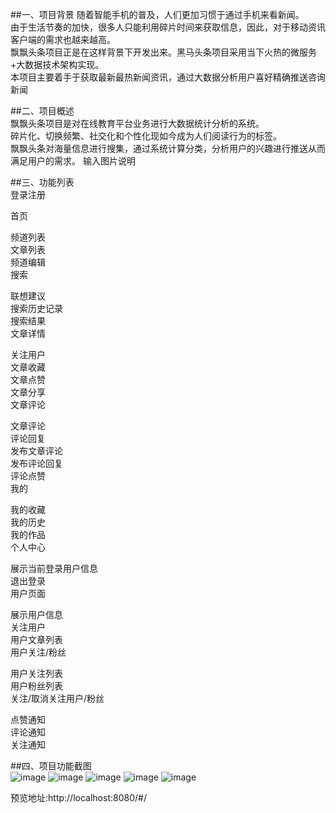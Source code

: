 ##一、项目背景
随着智能手机的普及，人们更加习惯于通过手机来看新闻。  
由于生活节奏的加快，很多人只能利用碎片时间来获取信息，因此，对于移动资讯客户端的需求也越来越高。  
飘飘头条项目正是在这样背景下开发出来。黑马头条项目采用当下火热的微服务+大数据技术架构实现。  
本项目主要着手于获取最新最热新闻资讯，通过大数据分析用户喜好精确推送咨询新闻  

##二、项目概述  
飘飘头条项目是对在线教育平台业务进行大数据统计分析的系统。  
碎片化、切换频繁、社交化和个性化现如今成为人们阅读行为的标签。  
飘飘头条对海量信息进行搜集，通过系统计算分类，分析用户的兴趣进行推送从而满足用户的需求。 输入图片说明  

##三、功能列表  
登录注册  
  
首页  
  
频道列表  
文章列表  
频道编辑  
搜索  
  
联想建议  
搜索历史记录  
搜索结果  
文章详情  
  
关注用户  
文章收藏  
文章点赞  
文章分享  
文章评论  
  
文章评论  
评论回复  
发布文章评论  
发布评论回复  
评论点赞  
我的  
  
我的收藏  
我的历史  
我的作品  
个人中心  
  
展示当前登录用户信息  
退出登录  
用户页面  
  
展示用户信息  
关注用户  
用户文章列表  
用户关注/粉丝  
  
用户关注列表  
用户粉丝列表  
关注/取消关注用户/粉丝  
  
点赞通知   
评论通知  
关注通知  
  
##四、项目功能截图  
![image](https://github.com/AA12GQ/toutiao/blob/main/src/proImg/channels.png)
![image](https://github.com/AA12GQ/toutiao/blob/main/src/proImg/home_detail.png)
![image](https://github.com/AA12GQ/toutiao/blob/main/src/proImg/my.png)
![image](https://github.com/AA12GQ/toutiao/blob/main/src/proImg/shouye.png)
![image](https://github.com/AA12GQ/toutiao/blob/main/src/proImg/myEdit.png)
  
预览地址:http://localhost:8080/#/
